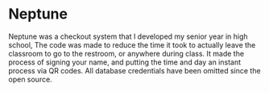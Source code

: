# Neptune

Neptune was a checkout system that I developed my senior year in high school, The code was made to reduce the time it took to actually leave the classroom to go to the restroom, or anywhere during class. It made the process of signing your name, and putting the time and day an instant process via QR codes. All database credentials have been omitted since the open source.
